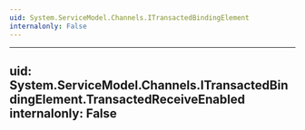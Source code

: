 ```yaml
---
uid: System.ServiceModel.Channels.ITransactedBindingElement
internalonly: False
---
```


---
uid: System.ServiceModel.Channels.ITransactedBindingElement.TransactedReceiveEnabled
internalonly: False
---
